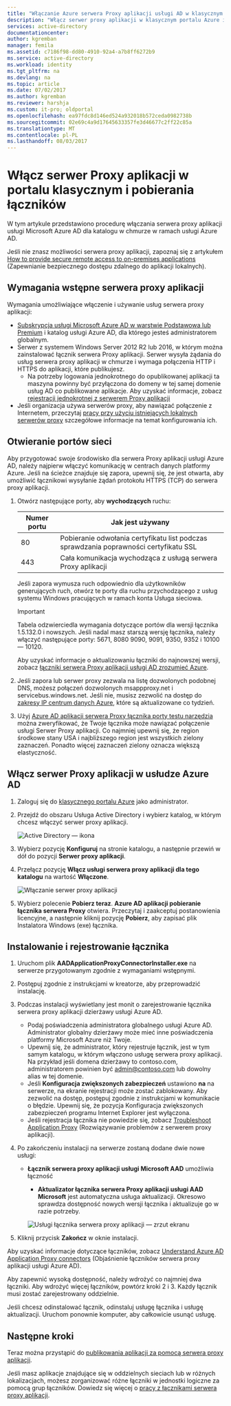 ```yaml
---
title: "Włączanie Azure serwera Proxy aplikacji usługi AD w klasycznym portalu | Dokumentacja firmy Microsoft"
description: "Włącz serwer proxy aplikacji w klasycznym portalu Azure i zainstaluj łączniki dla zwrotnego serwera proxy."
services: active-directory
documentationcenter: 
author: kgremban
manager: femila
ms.assetid: c7186f98-dd80-4910-92a4-a7b8ff6272b9
ms.service: active-directory
ms.workload: identity
ms.tgt_pltfrm: na
ms.devlang: na
ms.topic: article
ms.date: 07/02/2017
ms.author: kgremban
ms.reviewer: harshja
ms.custom: it-pro; oldportal
ms.openlocfilehash: ea97fdc8d146ed524a932018b572ceda0982738b
ms.sourcegitcommit: 02e69c4a9d17645633357fe3d46677c2ff22c85a
ms.translationtype: MT
ms.contentlocale: pl-PL
ms.lasthandoff: 08/03/2017
---
```

# <a name="enable-application-proxy-in-the-classic-portal-and-download-connectors"></a>Włącz serwer Proxy aplikacji w portalu klasycznym i pobierania łączników
W tym artykule przedstawiono procedurę włączania serwera proxy aplikacji usługi Microsoft Azure AD dla katalogu w chmurze w ramach usługi Azure AD.

Jeśli nie znasz możliwości serwera proxy aplikacji, zapoznaj się z artykułem [How to provide secure remote access to on-premises applications](active-directory-application-proxy-get-started.md) (Zapewnianie bezpiecznego dostępu zdalnego do aplikacji lokalnych).

## <a name="application-proxy-prerequisites"></a>Wymagania wstępne serwera proxy aplikacji
Wymagania umożliwiające włączenie i używanie usług serwera proxy aplikacji:

* [Subskrypcja usługi Microsoft Azure AD w warstwie Podstawowa lub Premium](active-directory-editions.md) i katalog usługi Azure AD, dla którego jesteś administratorem globalnym.
* Serwer z systemem Windows Server 2012 R2 lub 2016, w którym można zainstalować łącznik serwera Proxy aplikacji. Serwer wysyła żądania do usług serwera proxy aplikacji w chmurze i wymaga połączenia HTTP i HTTPS do aplikacji, które publikujesz.
  * Na potrzeby logowania jednokrotnego do opublikowanej aplikacji ta maszyna powinny być przyłączona do domeny w tej samej domenie usług AD co publikowane aplikacje. Aby uzyskać informacje, zobacz [rejestracji jednokrotnej z serwerem Proxy aplikacji](active-directory-application-proxy-sso-using-kcd.md)
* Jeśli organizacja używa serwerów proxy, aby nawiązać połączenie z Internetem, przeczytaj [pracy przy użyciu istniejących lokalnych serwerów proxy](application-proxy-working-with-proxy-servers.md) szczegółowe informacje na temat konfigurowania ich.

## <a name="open-your-ports"></a>Otwieranie portów sieci

Aby przygotować swoje środowisko dla serwera Proxy aplikacji usługi Azure AD, należy najpierw włączyć komunikację w centrach danych platformy Azure. Jeśli na ścieżce znajduje się zapora, upewnij się, że jest otwarta, aby umożliwić łącznikowi wysyłanie żądań protokołu HTTPS (TCP) do serwera proxy aplikacji.

1. Otwórz następujące porty, aby **wychodzących** ruchu:

   | Numer portu | Jak jest używany |
   | --- | --- |
   | 80 | Pobieranie odwołania certyfikatu list podczas sprawdzania poprawności certyfikatu SSL |
   | 443 | Cała komunikacja wychodząca z usługą serwera Proxy aplikacji |

   Jeśli zapora wymusza ruch odpowiednio dla użytkowników generujących ruch, otwórz te porty dla ruchu przychodzącego z usług systemu Windows pracujących w ramach konta Usługa sieciowa.

   > [!IMPORTANT]
   > Tabela odzwierciedla wymagania dotyczące portów dla wersji łącznika 1.5.132.0 i nowszych. Jeśli nadal masz starszą wersję łącznika, należy włączyć następujące porty: 5671, 8080 9090, 9091, 9350, 9352 i 10100 — 10120.
   >
   >Aby uzyskać informacje o aktualizowaniu łączniki do najnowszej wersji, zobacz [łączniki serwera Proxy aplikacji usługi AD zrozumieć Azure](application-proxy-understand-connectors.md#automatic-updates).

2. Jeśli zapora lub serwer proxy zezwala na listę dozwolonych podobnej DNS, możesz połączeń dozwolonych msappproxy.net i servicebus.windows.net. Jeśli nie, musisz zezwolić na dostęp do [zakresy IP centrum danych Azure](https://www.microsoft.com/download/details.aspx?id=41653), które są aktualizowane co tydzień.

3. Użyj [Azure AD aplikacji serwera Proxy łącznika porty testu narzędzia](https://aadap-portcheck.connectorporttest.msappproxy.net/) można zweryfikować, że Twoje łącznika może nawiązać połączenie usługi Serwer Proxy aplikacji. Co najmniej upewnij się, że region środkowe stany USA i najbliższego region jest wszystkich zielony zaznaczeń. Ponadto więcej zaznaczeń zielony oznacza większą elastyczność.

## <a name="enable-application-proxy-in-azure-ad"></a>Włącz serwer Proxy aplikacji w usłudze Azure AD
1. Zaloguj się do [klasycznego portalu Azure](https://manage.windowsazure.com/) jako administrator.
2. Przejdź do obszaru Usługa Active Directory i wybierz katalog, w którym chcesz włączyć serwer proxy aplikacji.

    ![Active Directory — ikona](./media/active-directory-application-proxy-enable/ad_icon.png)
3. Wybierz pozycję **Konfiguruj** na stronie katalogu, a następnie przewiń w dół do pozycji **Serwer proxy aplikacji**.
4. Przełącz pozycję **Włącz usługi serwera proxy aplikacji dla tego katalogu** na wartość **Włączone**.

    ![Włączanie serwer proxy aplikacji](./media/active-directory-application-proxy-enable/app_proxy_enable.png)
5. Wybierz polecenie **Pobierz teraz**. **Azure AD aplikacji pobieranie łącznika serwera Proxy** otwiera. Przeczytaj i zaakceptuj postanowienia licencyjne, a następnie kliknij pozycję **Pobierz**, aby zapisać plik Instalatora Windows (exe) łącznika.

## <a name="install-and-register-the-connector"></a>Instalowanie i rejestrowanie łącznika
1. Uruchom plik **AADApplicationProxyConnectorInstaller.exe** na serwerze przygotowanym zgodnie z wymaganiami wstępnymi.
2. Postępuj zgodnie z instrukcjami w kreatorze, aby przeprowadzić instalację.
3. Podczas instalacji wyświetlany jest monit o zarejestrowanie łącznika serwera proxy aplikacji dzierżawy usługi Azure AD.

   * Podaj poświadczenia administratora globalnego usługi Azure AD. Administrator globalny dzierżawy może mieć inne poświadczenia platformy Microsoft Azure niż Twoje.
   * Upewnij się, że administrator, który rejestruje łącznik, jest w tym samym katalogu, w którym włączono usługę serwera proxy aplikacji. Na przykład jeśli domena dzierżawy to contoso.com, administratorem powinien być admin@contoso.com lub dowolny alias w tej domenie.
   * Jeśli **Konfiguracja zwiększonych zabezpieczeń** ustawiono **na** na serwerze, na ekranie rejestracji może zostać zablokowany. Aby zezwolić na dostęp, postępuj zgodnie z instrukcjami w komunikacie o błędzie. Upewnij się, że pozycja Konfiguracja zwiększonych zabezpieczeń programu Internet Explorer jest wyłączona.
   * Jeśli rejestracja łącznika nie powiedzie się, zobacz [Troubleshoot Application Proxy](active-directory-application-proxy-troubleshoot.md) (Rozwiązywanie problemów z serwerem proxy aplikacji).  
4. Po zakończeniu instalacji na serwerze zostaną dodane dwie nowe usługi:

   * **Łącznik serwera proxy aplikacji usługi Microsoft AAD** umożliwia łączność

     * **Aktualizator łącznika serwera Proxy aplikacji usługi AAD Microsoft** jest automatyczna usługa aktualizacji. Okresowo sprawdza dostępność nowych wersji łącznika i aktualizuje go w razie potrzeby.

     ![Usługi łącznika serwera proxy aplikacji — zrzut ekranu](./media/active-directory-application-proxy-enable/app_proxy_services.png)
5. Kliknij przycisk **Zakończ** w oknie instalacji.

Aby uzyskać informacje dotyczące łączników, zobacz [Understand Azure AD Application Proxy connectors](application-proxy-understand-connectors.md) (Objaśnienie łączników serwera proxy aplikacji usługi Azure AD).

Aby zapewnić wysoką dostępność, należy wdrożyć co najmniej dwa łączniki. Aby wdrożyć więcej łączników, powtórz kroki 2 i 3. Każdy łącznik musi zostać zarejestrowany oddzielnie.

Jeśli chcesz odinstalować łącznik, odinstaluj usługę łącznika i usługę aktualizacji. Uruchom ponownie komputer, aby całkowicie usunąć usługę.

## <a name="next-steps"></a>Następne kroki
Teraz można przystąpić do [publikowania aplikacji za pomocą serwera proxy aplikacji](active-directory-application-proxy-publish.md).

Jeśli masz aplikacje znajdujące się w oddzielnych sieciach lub w różnych lokalizacjach, możesz zorganizować różne łączniki w jednostki logiczne za pomocą grup łączników. Dowiedz się więcej o [pracy z łącznikami serwera proxy aplikacji](active-directory-application-proxy-connectors.md).
